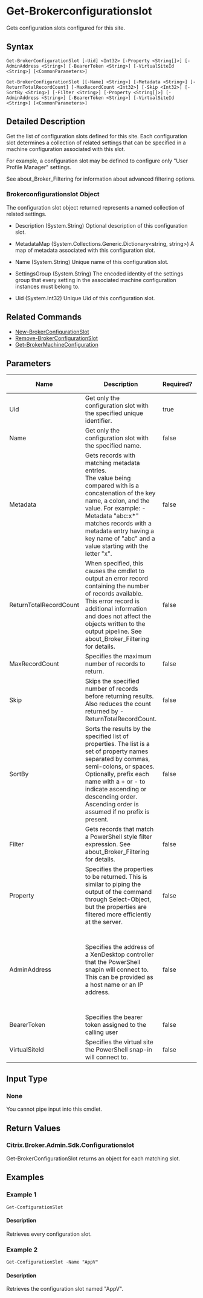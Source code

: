 ﻿
# Get-Brokerconfigurationslot
Gets configuration slots configured for this site.
## Syntax
```
Get-BrokerConfigurationSlot [-Uid] <Int32> [-Property <String[]>] [-AdminAddress <String>] [-BearerToken <String>] [-VirtualSiteId <String>] [<CommonParameters>]

Get-BrokerConfigurationSlot [[-Name] <String>] [-Metadata <String>] [-ReturnTotalRecordCount] [-MaxRecordCount <Int32>] [-Skip <Int32>] [-SortBy <String>] [-Filter <String>] [-Property <String[]>] [-AdminAddress <String>] [-BearerToken <String>] [-VirtualSiteId <String>] [<CommonParameters>]
```
## Detailed Description
Get the list of configuration slots defined for this site. Each configuration slot determines a collection of related settings that can be specified in a machine configuration associated with this slot.

For example, a configuration slot may be defined to configure only "User Profile Manager" settings.

See about\_Broker\_Filtering for information about advanced filtering options.


### Brokerconfigurationslot Object
The configuration slot object returned represents a named collection of related settings.


  * Description (System.String) Optional description of this configuration slot.

  * MetadataMap (System.Collections.Generic.Dictionary&lt;string, string&gt;) A map of metadata associated with this configuration slot.

  * Name (System.String) Unique name of this configuration slot.

  * SettingsGroup (System.String) The encoded identity of the settings group that every setting in the associated machine configuration instances must belong to.

  * Uid (System.Int32) Unique Uid of this configuration slot.


## Related Commands

* [New-BrokerConfigurationSlot](../New-BrokerConfigurationSlot/)
* [Remove-BrokerConfigurationSlot](../Remove-BrokerConfigurationSlot/)
* [Get-BrokerMachineConfiguration](../Get-BrokerMachineConfiguration/)
## Parameters
| Name   | Description | Required? | Pipeline Input | Default Value |
| --- | --- | --- | --- | --- |
| Uid | Get only the configuration slot with the specified unique identifier. | true | false |  |
| Name | Get only the configuration slot with the specified name. | false | false |  |
| Metadata | Gets records with matching metadata entries.<br>The value being compared with is a concatenation of the key name, a colon, and the value. For example: -Metadata "abc:x\*" matches records with a metadata entry having a key name of "abc" and a value starting with the letter "x". | false | false |  |
| ReturnTotalRecordCount | When specified, this causes the cmdlet to output an error record containing the number of records available. This error record is additional information and does not affect the objects written to the output pipeline. See about\_Broker\_Filtering for details. | false | false | False |
| MaxRecordCount | Specifies the maximum number of records to return. | false | false | 250 |
| Skip | Skips the specified number of records before returning results. Also reduces the count returned by -ReturnTotalRecordCount. | false | false | 0 |
| SortBy | Sorts the results by the specified list of properties. The list is a set of property names separated by commas, semi-colons, or spaces. Optionally, prefix each name with a + or - to indicate ascending or descending order. Ascending order is assumed if no prefix is present. | false | false | The default sort order is by name or unique identifier. |
| Filter | Gets records that match a PowerShell style filter expression. See about\_Broker\_Filtering for details. | false | false |  |
| Property | Specifies the properties to be returned. This is similar to piping the output of the command through Select-Object, but the properties are filtered more efficiently at the server. | false | false |  |
| AdminAddress | Specifies the address of a XenDesktop controller that the PowerShell snapin will connect to. This can be provided as a host name or an IP address. | false | false | Localhost. Once a value is provided by any cmdlet, this value will become the default. |
| BearerToken | Specifies the bearer token assigned to the calling user | false | false |  |
| VirtualSiteId | Specifies the virtual site the PowerShell snap-in will connect to. | false | false |  |

## Input Type

### None
You cannot pipe input into this cmdlet.
## Return Values

### Citrix.Broker.Admin.Sdk.Configurationslot
Get-BrokerConfigurationSlot returns an object for each matching slot.
## Examples

### Example 1
```
Get-ConfigurationSlot
```
#### Description
Retrieves every configuration slot.
### Example 2
```
Get-ConfigurationSlot -Name "AppV"
```
#### Description
Retrieves the configuration slot named "AppV".
